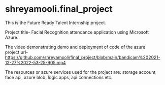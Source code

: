 # shreyamooli.final_project
This is the Future Ready Talent Internship project.

Project title- Facial Recognition attendance application using Microsoft Azure.

The video demonstrating demo and deployment of code of the azure project url-https://github.com/shreyamooli/final_project/blob/main/bandicam%202021-12-27%2022-53-25-905.mp4

The resources or azure services used for the project are: storage account, face api, azure blob, logic apps, api connections etc.
